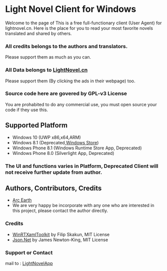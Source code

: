 # Light Novel Client for Windows
Welcome to the page of <Light Novel Client for Windows>
This is a free full-functionary client (User Agent) for lightnovel.cn.
Here is the place for you to read your most favorite novels translated and shared by others.
### All credits belongs to the authors and translators.
Please support them as much as you can.
### All Data belongs to [LightNovel.cn](http://www.lightnovel.cn)
Please support them (By clicking the ads in their webpage) too.
### Source code here are govered by **GPL**-v3 License
You are prohabited to do any commercial use, you must open source your code if they use this.

## Supported Platform
* Windows 10 (UWP x86,x64,ARM)
* Windows 8.1 (Deprecated,[Windows Store](http://apps.microsoft.com/windows/en-ca/app/lightnovel/f685715a-305d-4584-ae00-4ff774710331))
* Windows Phone 8.1 (Windows Runtime Store App, Deprecated)
* Windows Phone 8.0 (Silverlight App, Deprecated)
### The UI and functions varies in Platform, Deprecated Client will not receive further update from author.

## Authors, Contributors, Credits
* [Arc Earth](mailto:ArcEarth@outlook.com)
* We are very happy be incorporate with any one who are interested in this project, please contact the author directly.
### Credits
* [WinRTXamlToolkit](https://github.com/xyzzer/WinRTXamlToolkit) by Filip Skakun, MIT License
* [Json.Net](https://github.com/JamesNK) by James Newton-King, MIT License
### Support or Contact
mail to : [LightNovelApp](mailto:LightNovelApp@outlook.com)

